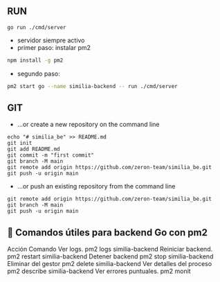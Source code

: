 ## RUN
```text
go run ./cmd/server
```

* servidor siempre activo
* primer paso: instalar pm2
```bash
npm install -g pm2
```
* segundo paso:
```bash
pm2 start go --name similia-backend -- run ./cmd/server
```

## GIT

* …or create a new repository on the command line
```text
echo "# similia_be" >> README.md
git init
git add README.md
git commit -m "first commit"
git branch -M main
git remote add origin https://github.com/zeron-team/similia_be.git
git push -u origin main
```
* …or push an existing repository from the command line
```text
git remote add origin https://github.com/zeron-team/similia_be.git
git branch -M main
git push -u origin main
```

## 🧰 Comandos útiles para backend Go con pm2

Acción                          Comando
Ver logs.                  pm2 logs similia-backend
Reiniciar backend.         pm2 restart similia-backend
Detener backend            pm2 stop similia-backend
Eliminar del gestor        pm2 delete similia-backend
Ver detalles del proceso   pm2 describe similia-backend
Ver errores puntuales.     pm2 monit

